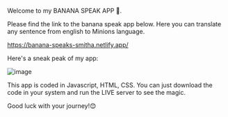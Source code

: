 Welcome to my BANANA SPEAK APP 🤑.

Please find the link to the banana speak app below.
Here you can translate any sentence from english to Minions language.

https://banana-speaks-smitha.netlify.app/

Here's a sneak peak of my app:

![image](https://user-images.githubusercontent.com/85095475/189646057-81da3706-9835-4cbf-aab2-a9513cd81c06.png)



This app is coded in Javascript, HTML, CSS.
You can just download the code in your system and run the LIVE server to see the magic.



Good luck with your journey!😊
